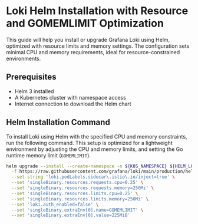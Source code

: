 # Loki Helm Installation with Resource and GOMEMLIMIT Optimization

This guide will help you install or upgrade Grafana Loki using Helm, optimized with resource limits and memory settings. The configuration sets minimal CPU and memory requirements, ideal for resource-constrained environments.

## Prerequisites

- Helm 3 installed
- A Kubernetes cluster with namespace access
- Internet connection to download the Helm chart

## Helm Installation Command

To install Loki using Helm with the specified CPU and memory constraints, run the following command. This setup is optimized for a lightweight environment by adjusting the CPU and memory limits, and setting the Go runtime memory limit (`GOMEMLIMIT`).

```bash
helm upgrade --install --create-namespace -n ${K8S_NAMESPACE} ${HELM_LOKI_RELEASE} grafana/loki \
  -f https://raw.githubusercontent.com/grafana/loki/main/production/helm/loki/single-binary-values.yaml \
  --set-string 'loki.podLabels.sidecar\.istio\.io/inject=true' \
  --set 'singleBinary.resources.requests.cpu=0.25' \
  --set 'singleBinary.resources.requests.memory=250Mi' \
  --set 'singleBinary.resources.limits.cpu=0.25' \
  --set 'singleBinary.resources.limits.memory=250Mi' \
  --set 'loki.auth_enabled=false' \
  --set 'singleBinary.extraEnv[0].name=GOMEMLIMIT' \
  --set 'singleBinary.extraEnv[0].value=225MiB'
```
